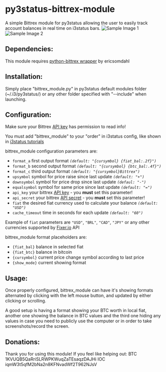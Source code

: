 # py3status-bittrex-module
A simple Bittrex module for py3status allowing the user to easily track account balances in real time on i3status bars.
![Sample Image 1](https://i.gyazo.com/9091e1d188179a333314e799c51b182d.png)
![Sample Image 2](https://i.gyazo.com/ef0790173530b92c69540130bde91f33.png)
## Dependencies:
This module requires [python-bittrex wrapper](https://github.com/ericsomdahl/python-bittrex) by ericsomdahl

## Installation:
Simply place "bittrex_module.py" in py3status default modules folder (~/.i3/py3status/) or any other folder specified with "--include" when launching.

## Configuration:
Make sure your Bittrex [API key](https://bittrex.com/Manage#sectionApi) has permission to read info!

You must add "bittrex_module" to your "order" in i3status config, like shown in [i3status tutorials](https://i3wm.org/i3status/manpage.html#_configuration)

bittrex_module configuration parameters are:

* `format_a` first output format *`(default: "{cursymbol} {fiat_bal:.2f}")`*
* `format_b` second output format *`(default: "{cursymbol} {btc_bal:.4f}")`*
* `format_c` third output format *`(default: "{cursymbol}Bittrex")`*
* `upsymbol` symbol for price raise since last update *`(default: "+")`*
* `downsymbol` symbol for price drop since last update *`(defaul: "-")`*
* `equalsymbol` symbol for same price since last update *`(default: "=")`*
* `api_key` your bittrex [API key](https://bittrex.com/Manage#sectionApi) - you **must** set this parameter!
* `api_secret` your bittrex [API secret](https://bittrex.com/Manage#sectionApi) - you **must** set this parameter!
* `fiat` the desired fiat currency used to calculate your balance *`(default: "USD")`*
* `cache_timeout` time in seconds for each update *`(default: "60")`*

Example of `fiat` parameters are `"USD"`, `"BRL"`, `"CAD"`, `"JPY"` or any other currencies supported by [Fixer.io](http://fixer.io/) API

bittrex_module format placeholders are:

* `{fiat_bal}` balance in selected fiat
* `{fiat_btc}` balance in bitcoin
* `{cursymbol}` current price change symbol according to last price
* `{show_mode}` current showing format


## Usage:
Once properly configured, bittrex_module can have it's showing formats alternated by clicking with the left mouse button, and updated by either clicking or scrolling.

A good setup is having a format showing your BTC worth in local fiat, another one showing the balance in BTC values and the third one hiding any values in case you need to publicly use the computer or in order to take screenshots/record the screen.

## Donations:
Thank you for using this module!
If you feel like helping out:
BTC 1KVUQB5QaRriSLRWPKWuqZaTEsaqzDAJHi
IOC iqmW3t5qfM2bNa2n8KFNvadWf2T962NJsV
